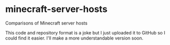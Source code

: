 # minecraft-server-hosts
Comparisons of Minecraft server hosts


This code and repository format is a joke but I just uploaded it to GitHub so I could find it easier. I'll make a more understandable version soon.
